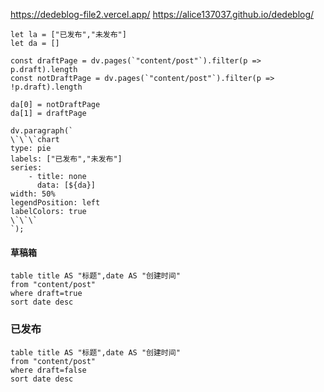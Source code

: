 https://dedeblog-file2.vercel.app/
https://alice137037.github.io/dedeblog/

 ```dataviewjs
 let la = ["已发布","未发布"]
 let da = []

 const draftPage = dv.pages(`"content/post"`).filter(p => p.draft).length
 const notDraftPage = dv.pages(`"content/post"`).filter(p => !p.draft).length

 da[0] = notDraftPage
 da[1] = draftPage

 dv.paragraph(`
 \`\`\`chart
 type: pie
 labels: ["已发布","未发布"]
 series:
     - title: none
       data: [${da}]
 width: 50%
 legendPosition: left
 labelColors: true
 \`\`\`
 `);
 ```





#### 草稿箱
```dataview
table title AS "标题",date AS "创建时间"
from "content/post"
where draft=true
sort date desc
```

### 已发布
```dataview
table title AS "标题",date AS "创建时间"
from "content/post"
where draft=false
sort date desc
```
